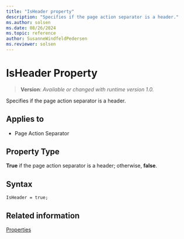 ```yaml
---
title: "IsHeader property"
description: "Specifies if the page action separator is a header."
ms.author: solsen
ms.date: 08/26/2024
ms.topic: reference
author: SusanneWindfeldPedersen
ms.reviewer: solsen
---
```

[//]: # (START>DO_NOT_EDIT)
[//]: # (IMPORTANT:Do not edit any of the content between here and the END>DO_NOT_EDIT.)
[//]: # (Any modifications should be made in the .xml files in the ModernDev repo.)
# IsHeader Property
> **Version**: _Available or changed with runtime version 1.0._

Specifies if the page action separator is a header.

## Applies to
-   Page Action Separator

[//]: # (IMPORTANT: END>DO_NOT_EDIT)

## Property Type

**True** if the page action separator is a header; otherwise, **false**.


## Syntax

```AL
IsHeader = true;
```
 
  
## Related information

[Properties](devenv-properties.md)